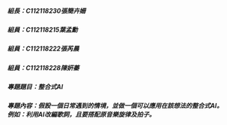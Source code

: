 ##### 組長：C112118230張簡卉姍
##### 組員：C112118215葉孟勳
##### 組員：C112118222張芮晨
##### 組員：C112118228陳姸蓁
##### 專題題目：整合式AI
##### 專題內容：假設一個日常遇到的情境，並做一個可以應用在該想法的整合式AI。例如：利用AI改編歌詞，且要搭配原音樂旋律及拍子。

